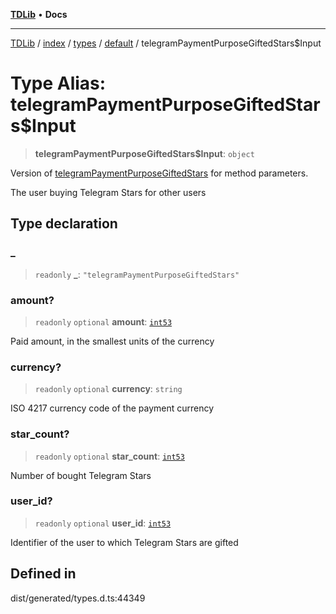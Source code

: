 [**TDLib**](../../../../../../README.md) • **Docs**

***

[TDLib](../../../../../../modules.md) / [index](../../../../../README.md) / [types](../../../README.md) / [default](../README.md) / telegramPaymentPurposeGiftedStars$Input

# Type Alias: telegramPaymentPurposeGiftedStars$Input

> **telegramPaymentPurposeGiftedStars$Input**: `object`

Version of [telegramPaymentPurposeGiftedStars](telegramPaymentPurposeGiftedStars.md) for method parameters.

The user buying Telegram Stars for other users

## Type declaration

### \_

> `readonly` **\_**: `"telegramPaymentPurposeGiftedStars"`

### amount?

> `readonly` `optional` **amount**: [`int53`](int53.md)

Paid amount, in the smallest units of the currency

### currency?

> `readonly` `optional` **currency**: `string`

ISO 4217 currency code of the payment currency

### star\_count?

> `readonly` `optional` **star\_count**: [`int53`](int53.md)

Number of bought Telegram Stars

### user\_id?

> `readonly` `optional` **user\_id**: [`int53`](int53.md)

Identifier of the user to which Telegram Stars are gifted

## Defined in

dist/generated/types.d.ts:44349
